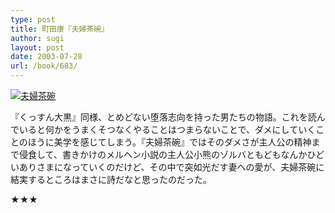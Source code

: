 ```yaml
---
type: post
title: 町田康『夫婦茶碗』
author: sugi
layout: post
date: 2003-07-28
url: /book/683/
---
```

<a href="http://www.amazon.co.jp/exec/obidos/ASIN/4101319316/chezsugi-22/ref=nosim/" onclick="_gaq.push(['_trackEvent', 'outbound-article', 'http://www.amazon.co.jp/exec/obidos/ASIN/4101319316/chezsugi-22/ref=nosim/', '']);" name="amazletlink" target="_blank"><img src="http://i2.wp.com/ecx.images-amazon.com/images/I/51JG1MKY6YL.SL160.jpg?w=660" alt="夫婦茶碗" class="alignleft" data-recalc-dims="1" /></a>

『くっすん大黒』同様、とめどない堕落志向を持った男たちの物語。これを読んでいると何かをうまくそつなくやることはつまらないことで、ダメにしていくことのほうに美学を感じてしまう。『夫婦茶碗』ではそのダメさが主人公の精神まで侵食して、書きかけのメルヘン小説の主人公小熊のゾルバともどもなんかひどいありさまになっていくのだけど、その中で突如光だす妻への愛が、夫婦茶碗に結実するところはまさに詩だなと思ったのだった。

★★★

